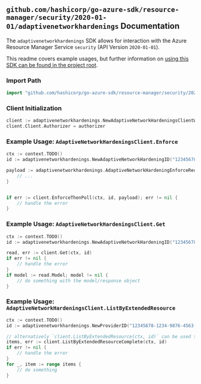 
## `github.com/hashicorp/go-azure-sdk/resource-manager/security/2020-01-01/adaptivenetworkhardenings` Documentation

The `adaptivenetworkhardenings` SDK allows for interaction with the Azure Resource Manager Service `security` (API Version `2020-01-01`).

This readme covers example usages, but further information on [using this SDK can be found in the project root](https://github.com/hashicorp/go-azure-sdk/tree/main/docs).

### Import Path

```go
import "github.com/hashicorp/go-azure-sdk/resource-manager/security/2020-01-01/adaptivenetworkhardenings"
```


### Client Initialization

```go
client := adaptivenetworkhardenings.NewAdaptiveNetworkHardeningsClientWithBaseURI("https://management.azure.com")
client.Client.Authorizer = authorizer
```


### Example Usage: `AdaptiveNetworkHardeningsClient.Enforce`

```go
ctx := context.TODO()
id := adaptivenetworkhardenings.NewAdaptiveNetworkHardeningID("12345678-1234-9876-4563-123456789012", "example-resource-group", "providerValue", "resourceTypeValue", "resourceValue", "adaptiveNetworkHardeningValue")

payload := adaptivenetworkhardenings.AdaptiveNetworkHardeningEnforceRequest{
	// ...
}


if err := client.EnforceThenPoll(ctx, id, payload); err != nil {
	// handle the error
}
```


### Example Usage: `AdaptiveNetworkHardeningsClient.Get`

```go
ctx := context.TODO()
id := adaptivenetworkhardenings.NewAdaptiveNetworkHardeningID("12345678-1234-9876-4563-123456789012", "example-resource-group", "providerValue", "resourceTypeValue", "resourceValue", "adaptiveNetworkHardeningValue")

read, err := client.Get(ctx, id)
if err != nil {
	// handle the error
}
if model := read.Model; model != nil {
	// do something with the model/response object
}
```


### Example Usage: `AdaptiveNetworkHardeningsClient.ListByExtendedResource`

```go
ctx := context.TODO()
id := adaptivenetworkhardenings.NewProviderID("12345678-1234-9876-4563-123456789012", "example-resource-group", "providerValue", "resourceTypeValue", "resourceValue")

// alternatively `client.ListByExtendedResource(ctx, id)` can be used to do batched pagination
items, err := client.ListByExtendedResourceComplete(ctx, id)
if err != nil {
	// handle the error
}
for _, item := range items {
	// do something
}
```
